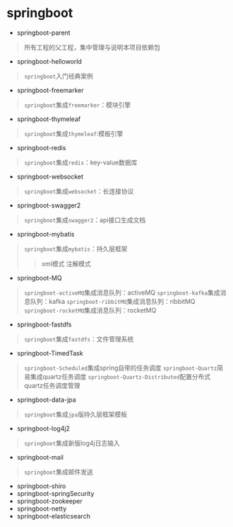 # springboot

* springboot-parent
>所有工程的父工程，集中管理与说明本项目依赖包
* springboot-helloworld
>`springboot`入门经典案例
* springboot-freemarker
>`springboot`集成`freemarker`：模块引擎
* springboot-thymeleaf
>`springboot`集成`thymeleaf`:模板引擎
* springboot-redis
>`springboot`集成`redis`：key-value数据库
* springboot-websocket
>`springboot`集成`websocket`：长连接协议
* springboot-swagger2
>`springboot`集成`swagger2`：api接口生成文档
* springboot-mybatis
>`springboot`集成`mybatis`：持久层框架
>>xml模式
>>注解模式
* springboot-MQ
>`springboot-activeMQ`集成消息队列：activeMQ
>`springboot-kafka`集成消息队列：kafka
>`springboot-ribbitMQ`集成消息队列：ribbitMQ
>`springboot-rocketMQ`集成消息队列：rocketMQ
* springboot-fastdfs
>`springboot`集成`fastdfs`：文件管理系统
* springboot-TimedTask
>`springboot-Scheduled`集成spring自带的任务调度
>`springboot-Quartz`简易集成quartz任务调度
>`springboot-Quartz-Distributed`配置分布式quartz任务调度管理
* springboot-data-jpa
>`springboot`集成`jpa`版持久层框架模板
* springboot-log4j2
>`springboot`集成新版log4j日志输入
* springboot-mail
>`springboot`集成邮件发送
* springboot-shiro
* springboot-springSecurity
* springboot-zookeeper
* springboot-netty
* springboot-elasticsearch




